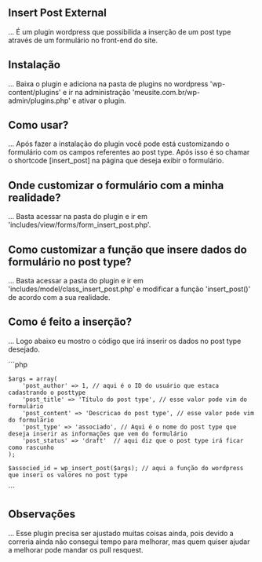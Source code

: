 ## Insert Post External
... É um plugin wordpress que possibilida a inserção de um post type através de um formulário no front-end do site.

## Instalação
... Baixa o plugin e adiciona na pasta de plugins no wordpress 'wp-content/plugins' e ir na administração 'meusite.com.br/wp-admin/plugins.php' e ativar o plugin.

## Como usar?
... Após fazer a instalação do plugin você pode está customizando o formulário com os campos referentes ao post type. Após isso é so chamar o shortcode [insert_post] na página que deseja exibir o formulário. 

## Onde customizar o formulário com a minha realidade?
... Basta acessar na pasta do plugin e ir em 'includes/view/forms/form_insert_post.php'.

## Como customizar a função que insere dados do formulário no post type?
... Basta acessar a pasta do plugin e ir em 'includes/model/class_insert_post.php' e modificar  a função 'insert_post()' de acordo com a sua realidade.

## Como é feito a inserção?
... Logo abaixo eu mostro o código que irá inserir os dados no post type desejado.

´´´php
    
	$args = array(
    	'post_author' => 1, // aqui é o ID do usuário que estaca cadastrando o posttype
        'post_title' => 'Título do post type', // esse valor pode vim do formulário
        'post_content' => 'Descricao do post type', // esse valor pode vim do formulário
        'post_type' => 'associado', // Aqui é o nome do post type que deseja inserir as informações que vem do formulário
        'post_status' => 'draft'  // aqui diz que o post type irá ficar como rascunho      
    );

    $associed_id = wp_insert_post($args); // aqui a função do wordpress que inseri os valores no post type
´´´ 

## Observações
... Esse plugin precisa ser ajustado muitas coisas ainda, pois devido a correria ainda não consegui tempo para melhorar, mas quem quiser ajudar a melhorar pode mandar os pull resquest. 